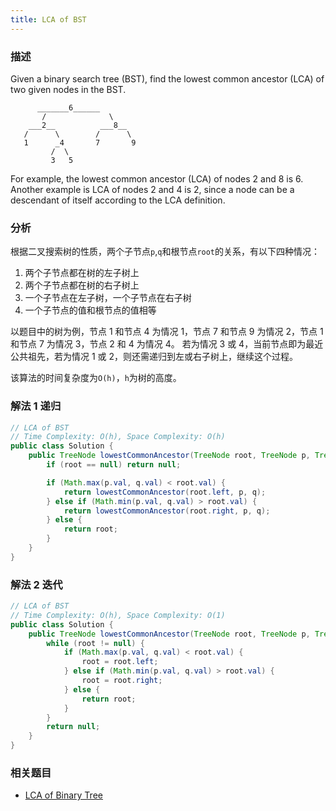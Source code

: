 ```yaml
---
title: LCA of BST
---
```


### 描述

Given a binary search tree (BST), find the lowest common ancestor (LCA) of two given nodes in the BST.

```
      _______6______
       /              \
    ___2__          ___8__
   /      \        /      \
   1      _4       7       9
         /  \
         3   5
```

For example, the lowest common ancestor (LCA) of nodes 2 and 8 is 6. Another example is LCA of nodes 2 and 4 is 2, since a node can be a descendant of itself according to the LCA definition.

### 分析

根据二叉搜索树的性质，两个子节点`p`,`q`和根节点`root`的关系，有以下四种情况：

1. 两个子节点都在树的左子树上
1. 两个子节点都在树的右子树上
1. 一个子节点在左子树，一个子节点在右子树
1. 一个子节点的值和根节点的值相等

以题目中的树为例，节点 1 和节点 4 为情况 1，节点 7 和节点 9 为情况 2，节点 1 和节点 7 为情况 3，节点 2 和 4 为情况 4。
若为情况 3 或 4，当前节点即为最近公共祖先，若为情况 1 或 2，则还需递归到左或右子树上，继续这个过程。

该算法的时间复杂度为`O(h)`，`h`为树的高度。

### 解法 1 递归

```java
// LCA of BST
// Time Complexity: O(h), Space Complexity: O(h)
public class Solution {
    public TreeNode lowestCommonAncestor(TreeNode root, TreeNode p, TreeNode q) {
        if (root == null) return null;

        if (Math.max(p.val, q.val) < root.val) {
            return lowestCommonAncestor(root.left, p, q);
        } else if (Math.min(p.val, q.val) > root.val) {
            return lowestCommonAncestor(root.right, p, q);
        } else {
            return root;
        }
    }
}
```

### 解法 2 迭代

```java
// LCA of BST
// Time Complexity: O(h), Space Complexity: O(1)
public class Solution {
    public TreeNode lowestCommonAncestor(TreeNode root, TreeNode p, TreeNode q) {
        while (root != null) {
            if (Math.max(p.val, q.val) < root.val) {
                root = root.left;
            } else if (Math.min(p.val, q.val) > root.val) {
                root = root.right;
            } else {
                return root;
            }
        }
        return null;
    }
}
```

### 相关题目

- [LCA of Binary Tree](../recursion/lca-of-binary-tree.md)
